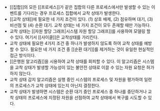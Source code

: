 - [[집합]]의 모든 [[프로세스]]가 같은 집합의 다른 프로세스에서만 발생할 수 있는 이벤트를 기다리는 경우 프로세스 집합에서 교착 상태가 발생한다.
- [[교착 상태]]에 필요한 네 가지 조건이 있다. (1) 상호 배제, (2) 점유하며 대기, (3) 비선점 및 (4) 순환 대기. 교착 상태는 네 가지 조건이 모두 존재할 때만 가능하다.
- 교착 상태는 [[자원 할당 그래프|시스템 자원 할당 그래프]]를 사용하여 모델링 할 수 있다. 여기서 [[사이클]]은 교착상태를 가리킨다.
- 교착 상태에 필요한 4가지 조건 중 하나가 발생하지 않도록 하여 교착 상태를 예방할 수 있다. 필요한 네 가지 조건 중 [[순환 대기]]를 제거하는 것이 유일한 현실적인 접근 방식이다.
- [[은행원 알고리즘]]을 시용하여 교착 상태를 회피할 수 있다. 이 알고리즘은 시스템을 교착 상태가 발생할 가능성이 있는 불안전 상태로 이끌 수 있는 자원 요청은 허가하지 않는다.
- 교착 상태 감지 알고리즘은 실행 중인 시스템의 프로세스 및 자원을 평가하여 일련의 프로세스가 교착 상태에 있는지 아닌지 결정한다.
- 교착 상태가 발생하면 시스템은 순환 대기 중인 프로세스 중 하나를 중단하거나 교착 상태의 프로세스에 지정된 자원을 선점하여 교착 상태에서 복구를 시도할 수 있다.